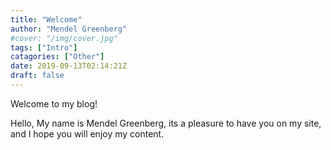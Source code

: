```yaml
---
title: "Welcome"
author: "Mendel Greenberg"
#cover: "/img/cover.jpg"
tags: ["Intro"]
catagories: ["Other"]
date: 2019-09-13T02:14:21Z
draft: false
---
```


Welcome to my blog!

<!--more-->

Hello, My name is Mendel Greenberg, its a pleasure to have you on my site,
and I hope you will enjoy my content.